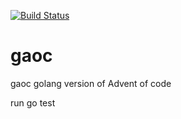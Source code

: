 [![Build Status](https://travis-ci.org/carstenmichel/gaoc.svg?branch=master)](https://travis-ci.org/carstenmichel/gaoc)

# gaoc

gaoc
golang version of Advent of code

run 
go test
